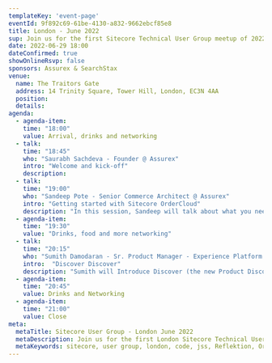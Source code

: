 ```yaml
---
templateKey: 'event-page'
eventId: 9f892c69-61be-4130-a832-9662ebcf85e8
title: London - June 2022
sup: Join us for the first Sitecore Technical User Group meetup of 2022 in London. As Sitecore embarks on a transformation journey towards composable DXP, listen to experts as they talk about the latest and greatest in the world of Sitecore. Meet Sitecore enthusiasts and network over food and drinks at the Traitors Gate, Tower Hill. 
date: 2022-06-29 18:00
dateConfirmed: true
showOnlineRsvp: false
sponsors: Assurex & SearchStax
venue:
  name: The Traitors Gate 
  address: 14 Trinity Square, Tower Hill, London, EC3N 4AA
  position: 
  details:
agenda:
  - agenda-item:
    time: "18:00"
    value: Arrival, drinks and networking
  - talk:
    time: "18:45"
    who: "Saurabh Sachdeva - Founder @ Assurex"
    intro: "Welcome and kick-off"
    description:
  - talk: 
    time: "19:00"
    who: "Sandeep Pote - Senior Commerce Architect @ Assurex"
    intro: "Getting started with Sitecore OrderCloud"
    description: "In this session, Sandeep will talk about what you need to get started with development in Sitecore OrderCloud. The session will start with brief introduction to OrderCloud, setup up development environments, API console overview and working with OrderCloud Headstart."
  - agenda-item:
    time: "19:30"
    value: "Drinks, food and more networking"
  - talk:
    time: "20:15"
    who: "Sumith Damodaran - Sr. Product Manager - Experience Platform @ Sitecore"
    intro:  "Discover Discover"
    description: "Sumith will Introduce Discover (the new Product Discovery Platform from Sitecore), and demonstrate the platform capabilities and integration options it provides. A demo will also be given on how Pages & Widgets can be created using the platform."
  - agenda-item:
    time: "20:45"
    value: Drinks and Networking
  - agenda-item:
    time: "21:00"
    value: Close
meta:
  metaTitle: Sitecore User Group - London June 2022  
  metaDescription: Join us for the first London Sitecore Technical User Group meetup of 2022 
  metaKeywords: sitecore, user group, london, code, jss, Reflektion, OrderCloud, commerce
---
```

